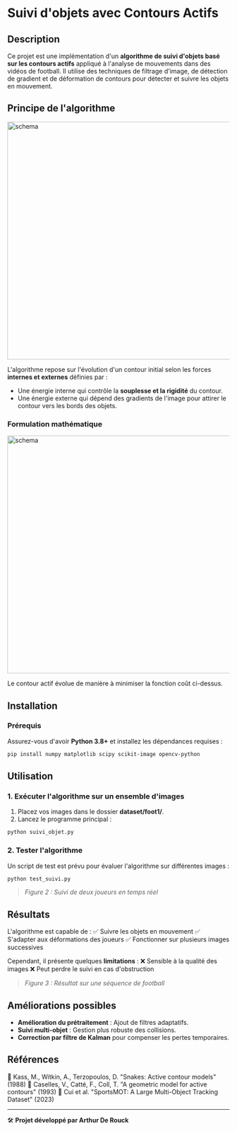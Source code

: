# Suivi d'objets avec Contours Actifs

## Description

Ce projet est une implémentation d'un **algorithme de suivi d'objets basé sur les contours actifs** appliqué à l'analyse de mouvements dans des vidéos de football. Il utilise des techniques de filtrage d'image, de détection de gradient et de déformation de contours pour détecter et suivre les objets en mouvement.

## Principe de l'algorithme
<img width="538" alt="schema" src="https://github.com/user-attachments/assets/74cc14cc-69f2-4015-877f-0706a0e3f5bb" />

L'algorithme repose sur l'évolution d'un contour initial selon les forces **internes et externes** définies par :

- Une énergie interne qui contrôle la **souplesse et la rigidité** du contour.
- Une énergie externe qui dépend des gradients de l'image pour attirer le contour vers les bords des objets.

### Formulation mathématique

<img width="538" alt="schema" src="https://github.com/user-attachments/assets/7bd08070-a791-415a-ada9-e0b913d9d393" />

Le contour actif évolue de manière à minimiser la fonction coût ci-dessus.

## Installation

### Prérequis

Assurez-vous d'avoir **Python 3.8+** et installez les dépendances requises :

```bash
pip install numpy matplotlib scipy scikit-image opencv-python
```

## Utilisation

### 1. Exécuter l'algorithme sur un ensemble d'images

1. Placez vos images dans le dossier **dataset/foot1/**.
2. Lancez le programme principal :

```bash
python suivi_objet.py
```

### 2. Tester l'algorithme

Un script de test est prévu pour évaluer l'algorithme sur différentes images :

```bash
python test_suivi.py
```

> *Figure 2 : Suivi de deux joueurs en temps réel*&#x20;

## Résultats

L'algorithme est capable de : ✅ Suivre les objets en mouvement ✅ S'adapter aux déformations des joueurs ✅ Fonctionner sur plusieurs images successives

Cependant, il présente quelques **limitations** : ❌ Sensible à la qualité des images ❌ Peut perdre le suivi en cas d'obstruction

> *Figure 3 : Résultat sur une séquence de football*&#x20;

## Améliorations possibles

- **Amélioration du prétraitement** : Ajout de filtres adaptatifs.
- **Suivi multi-objet** : Gestion plus robuste des collisions.
- **Correction par filtre de Kalman** pour compenser les pertes temporaires.

## Références

📖 Kass, M., Witkin, A., Terzopoulos, D. "Snakes: Active contour models" (1988) 📖 Caselles, V., Catté, F., Coll, T. "A geometric model for active contours" (1993) 📖 Cui et al. "SportsMOT: A Large Multi-Object Tracking Dataset" (2023)

---

🛠 **Projet développé par Arthur De Rouck**

